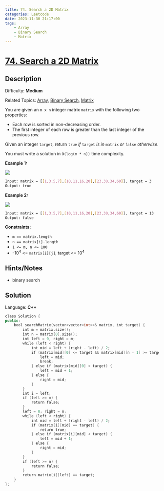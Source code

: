 ```yaml
---
title: 74. Search a 2D Matrix
categories: Leetcode
date: 2023-11-30 21:17:00
tags:
    - Array
    - Binary Search
    - Matrix
---
```


# [74\. Search a 2D Matrix](https://leetcode.com/problems/search-a-2d-matrix/)

## Description

Difficulty: **Medium**

Related Topics: [Array](https://leetcode.com/tag/https://leetcode.com/tag/array//), [Binary Search](https://leetcode.com/tag/https://leetcode.com/tag/binary-search//), [Matrix](https://leetcode.com/tag/https://leetcode.com/tag/matrix//)

You are given an `m x n` integer matrix `matrix` with the following two properties:

* Each row is sorted in non-decreasing order.
* The first integer of each row is greater than the last integer of the previous row.

Given an integer `target`, return `true` _if_ `target` _is in_ `matrix` _or_ `false` _otherwise_.

You must write a solution in `O(log(m * n))` time complexity.

**Example 1:**

![](https://assets.leetcode.com/uploads/2020/10/05/mat.jpg)

```bash
Input: matrix = [[1,3,5,7],[10,11,16,20],[23,30,34,60]], target = 3
Output: true
```

**Example 2:**

![](https://assets.leetcode.com/uploads/2020/10/05/mat2.jpg)

```bash
Input: matrix = [[1,3,5,7],[10,11,16,20],[23,30,34,60]], target = 13
Output: false
```

**Constraints:**

* `m == matrix.length`
* `n == matrix[i].length`
* `1 <= m, n <= 100`
* -10<sup>4</sup> <= `matrix[i][j]`, target <= 10<sup>4</sup>

## Hints/Notes

* binary search

## Solution

Language: **C++**

```C++
class Solution {
public:
    bool searchMatrix(vector<vector<int>>& matrix, int target) {
        int m = matrix.size();
        int n = matrix[0].size();
        int left = 0, right = m;
        while (left < right) {
            int mid = left + (right - left) / 2;
            if (matrix[mid][0] <= target && matrix[mid][n - 1] >= target) {
                left = mid;
                break;
            } else if (matrix[mid][0] < target) {
                left = mid + 1;
            } else {
                right = mid;
            }
        }
        int i = left;
        if (left >= m) {
            return false;
        }
        left = 0; right = n;
        while (left < right) {
            int mid = left + (right - left) / 2;
            if (matrix[i][mid] == target) {
                return true;
            } else if (matrix[i][mid] < target) {
                left = mid + 1;
            } else {
                right = mid;
            }
        }
        if (left >= n) {
            return false;
        }
        return matrix[i][left] == target;
    }
};
```
